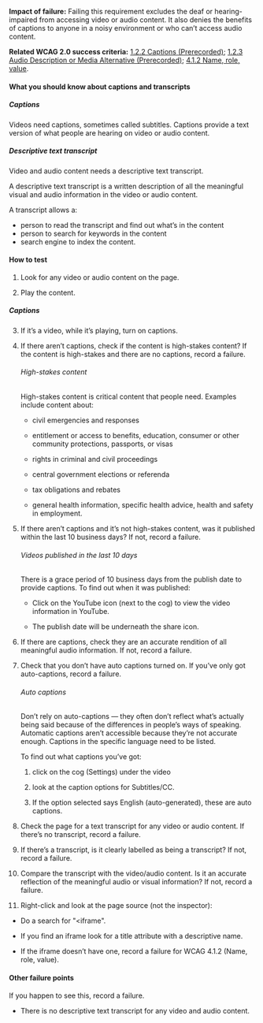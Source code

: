 **Impact of failure:** Failing this requirement excludes the deaf or hearing-impaired from accessing video or audio content. It also denies the benefits of captions to anyone in a noisy environment or who can’t access audio content.

**Related WCAG 2.0 success criteria:** [1.2.2 Captions (Prerecorded)](https://www.w3.org/TR/UNDERSTANDING-WCAG20/media-equiv-captions.html); [1.2.3 Audio Description or Media Alternative (Prerecorded)](https://www.w3.org/TR/UNDERSTANDING-WCAG20/media-equiv-audio-desc.html); [4.1.2 Name, role, value](https://www.w3.org/TR/UNDERSTANDING-WCAG20/ensure-compat-rsv.html).

<div class="details" markdown="1">

#### What you should know about captions and transcripts

##### Captions

Videos need captions, sometimes called subtitles.  Captions provide a text version of what people are hearing on video or audio content.

##### Descriptive text transcript

Video and audio content needs a descriptive text transcript. 

A descriptive text transcript is a written description of all the meaningful visual and audio information in the video or audio content.

A transcript allows a:

* person to read the transcript and find out what’s in the content
* person to search for keywords in the content
* search engine to index the content.

</div>

#### How to test

1. Look for any video or audio content on the page.

2. Play the content.

##### Captions

3. If it’s a video, while it’s playing, turn on captions.

4. If there aren’t captions, check if the content is high-stakes content? If the content is high-stakes and there are no captions, record a failure.

	 <div class="details" markdown="1">

	 <h6>High-stakes content</h6>

	 High-stakes content is critical content that people need. Examples include content about:

	 * civil emergencies and responses

	 * entitlement or access to benefits, education, consumer or other community protections, passports, or visas

	 * rights in criminal and civil proceedings

	 * central government elections or referenda

	 * tax obligations and rebates

	 * general health information, specific health advice, health and safety in employment.

	 </div>

5. If there aren’t captions and it’s not high-stakes content, was it published within the last 10 business days? If not, record a failure.

	 <div class="details" markdown="1">

	 <h6>Videos published in the last 10 days</h6>

	 There is a grace period of 10 business days from the publish date to provide captions. To find out when it was published:

	 * Click on the YouTube icon (next to the cog) to view the video information in YouTube.

	 * The publish date will be underneath the share icon.

	 </div>

6. If there are captions, check they are an accurate rendition of all meaningful audio information. If not, record a failure.

7. Check that you don’t have auto captions turned on. If you’ve only got auto-captions, record a failure.

	 <div class="details" markdown="1">

	 <h6>Auto captions</h6>

	 Don’t rely on auto-captions — they often don’t reflect what’s actually being said because of the differences in people’s ways of speaking. Automatic captions aren’t accessible because they’re not accurate enough. Captions in the specific language need to be listed.

	 To find out what captions you’ve got:

	 1. click on the cog (Settings) under the video

	 2. look at the caption options for Subtitles/CC.

	 3. If the option selected says English (auto-generated), these are auto captions.

	 </div>

8. Check the page for a text transcript for any video or audio content. If there’s no transcript, record a failure.

9. If there’s a transcript, is it clearly labelled as being a transcript? If not, record a failure.

10. Compare the transcript with the video/audio content. Is it an accurate reflection of the meaningful audio or visual information? If not, record a failure.

11. Right-click and look at the page source (not the inspector):

* Do a search for "<iframe".

* If you find an iframe look for a title attribute with a descriptive name.

* If the iframe doesn’t have one, record a failure for WCAG 4.1.2 (Name, role, value).

#### Other failure points

If you happen to see this, record a failure.

* There is no descriptive text transcript for any video and audio content.
